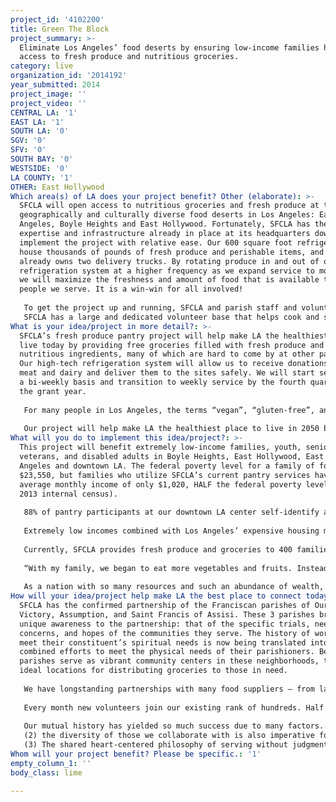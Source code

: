 ```yaml
---
project_id: '4102200'
title: Green The Block
project_summary: >-
  Eliminate Los Angeles’ food deserts by ensuring low-income families have free
  access to fresh produce and nutritious groceries.
category: live
organization_id: '2014192'
year_submitted: 2014
project_image: ''
project_video: ''
CENTRAL LA: '1'
EAST LA: '1'
SOUTH LA: '0'
SGV: '0'
SFV: '0'
SOUTH BAY: '0'
WESTSIDE: '0'
LA COUNTY: '1'
OTHER: East Hollywood
Which area(s) of LA does your project benefit? Other (elaborate): >-
  SFCLA will open access to nutritious groceries and fresh produce at three
  geographically and culturally diverse food deserts in Los Angeles: East Los
  Angeles, Boyle Heights and East Hollywood. Fortunately, SFCLA has the
  expertise and infrastructure already in place at its headquarters downtown to
  implement the project with relative ease. Our 600 square foot refrigerator can
  house thousands of pounds of fresh produce and perishable items, and SFCLA
  already owns two delivery trucks. By rotating produce in and out of our
  refrigeration system at a higher frequency as we expand service to more areas,
  we will maximize the freshness and amount of food that is available to the
  people we serve. It is a win-win for all involved!
   
   To get the project up and running, SFCLA and parish staff and volunteers will commit to a set schedule that can be advertised to the public and relied upon by the community. We’d like to note that our partners, the 3 Franciscan parishes of Los Angeles, share SFCLA’s philosophy of serving any person in need, without judgment or religious consideration, and without any type of obligation in return. 
   SFCLA has a large and dedicated volunteer base that helps cook and serve meals, organize and distribute donations of food and clothing, and even provide administrative assistance. Whether they are part of a volunteer organization, from a local high school, or individuals with a heart for their community, SFCLA has historically and consistently been fueled by the efforts of dedicated volunteers. Last year, SFCLA engaged more than 2,100 volunteers in nearly 20,000 hours of service, which is equivalent to having 10 full-time employees! We will be delighted to put more volunteers into service to help drive our expansion. It is community helping community to make Los Angeles a healthier place.
What is your idea/project in more detail?: >-
  SFCLA’s fresh produce pantry project will help make LA the healthiest place to
  live today by providing free groceries filled with fresh produce and balanced,
  nutritious ingredients, many of which are hard to come by at other pantries.
  Our high-tech refrigeration system will allow us to receive donations of fresh
  meat and dairy and deliver them to the sites safely. We will start service on
  a bi-weekly basis and transition to weekly service by the fourth quarter of
  the grant year. 
   
   For many people in Los Angeles, the terms “vegan”, “gluten-free”, and “organic” are familiar terms that describe a lifestyle that is health-conscious. These labels can be found in the grocery stores where they shop, at the farmers markets they visit, and the restaurants they frequent. This concept is so common that the idea of living a nutrition-centered life is indelibly linked to the personality of Los Angeles. Unfortunately, for too many families in our county, access to healthy groceries and fresh produce is NOT a reality. The reality for many low-income families is that large grocery stores and their vast selections and lower prices can be few and far between. The groceries and produce they do have access to are of poor quality or are over-priced. As a result, many meals come from fast food restaurants that are inexpensive or are made from ingredients that lack nutritional value. Anyone who has been to a grocery store has seen that you can get a bag of Cheetos for $1.50 but it costs a family twice that amount for a meager bag of spinach.
   
   Our project will help make LA the healthiest place to live in 2050 by ensuring the long-term health and well-being of LA's residents. Providing groceries and produce to families in need is not only about sustenance, but about the long-term effects of improving the health of a family. Often times, diseases like diabetes can be avoided when children are given fruits and vegetables instead of fast food or processed treats that come so cheap. While a fresh salad to many in Los Angeles is just another meal, it can make all the difference to a child who needs those nutrients to develop properly. By giving all Angelenos the resources they need to live healthy lives, we are investing in our society as a whole.
What will you do to implement this idea/project?: >-
  This project will benefit extremely low-income families, youth, seniors,
  veterans, and disabled adults in Boyle Heights, East Hollywood, East Los
  Angeles and downtown LA. The federal poverty level for a family of four is
  $23,550, but families who utilize SFCLA’s current pantry services have an
  average monthly income of only $1,020, HALF the federal poverty level (SFCLA
  2013 internal census). 
   
   88% of pantry participants at our downtown LA center self-identify as Hispanic or Latino, 9% as African American or Black, 2% as Caucasian or White, and 1% as Asian. 
   
   Extremely low incomes combined with Los Angeles’ expensive housing market means that the majority of our guests’ income is going to shelter. 
   
   Currently, SFCLA provides fresh produce and groceries to 400 families per week - over 20,000 families a year. This satellite pantry project will allow SFCLA to increase the number of families served to at least 600 per week, or 30,000 annually by the end of the grant period. This is a 50% increase in the number of families SFCLA serves annually!
   
   “With my family, we began to eat more vegetables and fruits. Instead we eat at home more instead of take out. We read more labels on foods.” - Anna, 15 years old. 
   
   As a nation with so many resources and such an abundance of wealth, it is IMPERATIVE that we see the future prosperity of our society as an issue that is rooted in the well-being of all citizens, no matter their tax-bracket.
How will your idea/project help make LA the best place to connect today? In LA2050?: >-
  SFCLA has the confirmed partnership of the Franciscan parishes of Our Lady of
  Victory, Assumption, and Saint Francis of Assisi. These 3 parishes bring a
  unique awareness to the partnership: that of the specific trials, needs,
  concerns, and hopes of the communities they serve. The history of working to
  meet their constituent’s spiritual needs is now being translated into our
  combined efforts to meet the physical needs of their parishioners. Because the
  parishes serve as vibrant community centers in these neighborhoods, they are
  ideal locations for distributing groceries to those in need.
   
   We have longstanding partnerships with many food suppliers – from large chain stores to regional food banks – that donate the food we distribute. Last year, SFCLA distributed over 1.1 MILLION pounds of food, the vast majority of it donated. Some of our key partners include Lucky Supermarkets, LA Food Bank, Heart of Compassion, and Food Finders. 
   
   Every month new volunteers join our existing rank of hundreds. Half of our volunteers come as individuals, half come with organizations. They are high school students involved in a service-learning project, volunteers from corporations, churches and service groups. Some give a few hours of their time, others have volunteered daily for years. The diversity of our volunteers with regards to background and regularity is remarkable. Without these valuable members of our team, SFCLA would be unable to deliver its services so efficiently or to cultivate the personal relationships with those who come to us in their time of need. 
   
   Our mutual history has yielded so much success due to many factors. (1) The deep commitment to not only provide for the immediate hunger of those in need, but also for their long-term health, is first and foremost; 
   (2) the diversity of those we collaborate with is also imperative for creating the greatest impact through our program. If we had volunteers but no food, or food but no sense of the comprehensive needs and wishes of our families, it would be impossible to serve people in the way that we do; 
   (3) The shared heart-centered philosophy of serving without judgment or obligation is imperative to our success.
Whom will your project benefit? Please be specific.: '1'
empty_column_1: ''
body_class: lime

---
```

